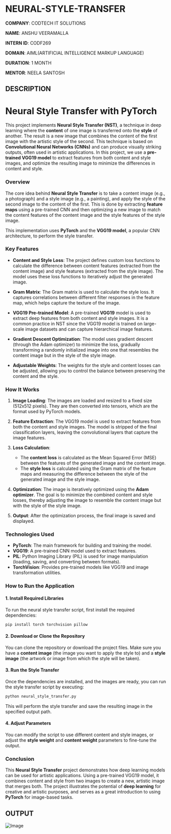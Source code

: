 # NEURAL-STYLE-TRANSFER

**COMPANY**: CODTECH IT SOLUTIONS

**NAME**: ANSHU VEERAMALLA

**INTERN ID**: CODF269

**DOMAIN**: AIML(ARTIFICIAL INTELLIGENCE MARKUP LANGUAGE)

**DURATION**: 1 MONTH

**MENTOR**: NEELA SANTOSH

## DESCRIPTION

# Neural Style Transfer with PyTorch

This project implements **Neural Style Transfer (NST)**, a technique in deep learning where the **content** of one image is transferred onto the **style** of another. The result is a new image that combines the content of the first image with the artistic style of the second. This technique is based on **Convolutional Neural Networks (CNNs)** and can produce visually striking outputs, often used in artistic applications. In this project, we use a **pre-trained VGG19 model** to extract features from both content and style images, and optimize the resulting image to minimize the differences in content and style.

### **Overview**

The core idea behind **Neural Style Transfer** is to take a content image (e.g., a photograph) and a style image (e.g., a painting), and apply the style of the second image to the content of the first. This is done by extracting **feature maps** using a pre-trained CNN and then optimizing a new image to match the content features of the content image and the style features of the style image.

This implementation uses **PyTorch** and the **VGG19 model**, a popular CNN architecture, to perform the style transfer.

### **Key Features**

- **Content and Style Loss**: The project defines custom loss functions to calculate the difference between content features (extracted from the content image) and style features (extracted from the style image). The model uses these loss functions to iteratively adjust the generated image.
  
- **Gram Matrix**: The Gram matrix is used to calculate the style loss. It captures correlations between different filter responses in the feature map, which helps capture the texture of the image.

- **VGG19 Pre-trained Model**: A pre-trained **VGG19** model is used to extract deep features from both content and style images. It is a common practice in NST since the VGG19 model is trained on large-scale image datasets and can capture hierarchical image features.

- **Gradient Descent Optimization**: The model uses gradient descent (through the Adam optimizer) to minimize the loss, gradually transforming a randomly initialized image into one that resembles the content image but in the style of the style image.

- **Adjustable Weights**: The weights for the style and content losses can be adjusted, allowing you to control the balance between preserving the content and the style.

### **How It Works**

1. **Image Loading**: The images are loaded and resized to a fixed size (512x512 pixels). They are then converted into tensors, which are the format used by PyTorch models.

2. **Feature Extraction**: The VGG19 model is used to extract features from both the content and style images. The model is stripped of the final classification layers, leaving the convolutional layers that capture the image features.

3. **Loss Calculation**: 
   - The **content loss** is calculated as the Mean Squared Error (MSE) between the features of the generated image and the content image.
   - The **style loss** is calculated using the Gram matrix of the feature maps and measuring the difference between the style of the generated image and the style image.

4. **Optimization**: The image is iteratively optimized using the **Adam optimizer**. The goal is to minimize the combined content and style losses, thereby adjusting the image to resemble the content image but with the style of the style image.

5. **Output**: After the optimization process, the final image is saved and displayed.

### **Technologies Used**

- **PyTorch**: The main framework for building and training the model.
- **VGG19**: A pre-trained CNN model used to extract features.
- **PIL**: Python Imaging Library (PIL) is used for image manipulation (loading, saving, and converting between formats).
- **TorchVision**: Provides pre-trained models like VGG19 and image transformation utilities.

### **How to Run the Application**

#### **1. Install Required Libraries**

To run the neural style transfer script, first install the required dependencies:

```bash
pip install torch torchvision pillow
```

#### **2. Download or Clone the Repository**

You can clone the repository or download the project files. Make sure you have a **content image** (the image you want to apply the style to) and a **style image** (the artwork or image from which the style will be taken).

#### **3. Run the Style Transfer**

Once the dependencies are installed, and the images are ready, you can run the style transfer script by executing:

```bash
python neural_style_transfer.py
```

This will perform the style transfer and save the resulting image in the specified output path.

#### **4. Adjust Parameters**

You can modify the script to use different content and style images, or adjust the **style weight** and **content weight** parameters to fine-tune the output.

### **Conclusion**

This **Neural Style Transfer** project demonstrates how deep learning models can be used for artistic applications. Using a pre-trained VGG19 model, it combines content and style from two images to create a new, artistic image that merges both. The project illustrates the potential of **deep learning** for creative and artistic purposes, and serves as a great introduction to using **PyTorch** for image-based tasks.

## OUTPUT

![Image](https://github.com/user-attachments/assets/9fd5e5ea-c234-4d31-8140-2c3cf46af67e)
